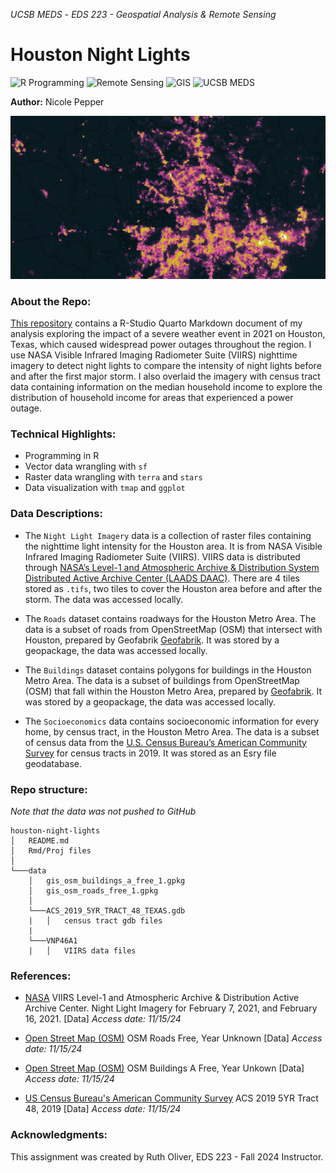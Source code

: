*UCSB MEDS* - *EDS 223 - Geospatial Analysis &amp; Remote Sensing*


# Houston Night Lights

![R Programming](https://img.shields.io/badge/R_Programming-cornflowerblue?style=for-the-badge&logo=R) ![Remote Sensing](https://img.shields.io/badge/Remote_Sensing-green?style=for-the-badge) ![GIS](https://img.shields.io/badge/GIS-purple?style=for-the-badge)  ![UCSB MEDS](https://img.shields.io/badge/UCSB%20MEDS-blue?style=for-the-badge) 

**Author:** Nicole Pepper

<div style="text-align: left;">
  <img src="houston-lights-map.png" alt="Image" width="900">

### About the Repo:

[This repository](https://github.com/nicolelpepper/aquaculture-habitat-suitability) contains a R-Studio Quarto Markdown document of my analysis exploring the impact of a severe weather event in 2021 on Houston, Texas, which caused widespread power outages throughout the region. I use NASA Visible Infrared Imaging Radiometer Suite (VIIRS) nighttime imagery to detect night lights to compare the intensity of night lights before and after the first major storm. I also overlaid the imagery with census tract data containing information on the median household income to explore the distribution of household income for areas that experienced a power outage.

### Technical Highlights:
- Programming in R
- Vector data wrangling with `sf`
- Raster data wrangling with `terra` and `stars`
- Data visualization with `tmap` and `ggplot`

### Data Descriptions:

- The `Night Light Imagery` data is a collection of raster files containing the nighttime light intensity for the Houston area. It is from NASA  Visible Infrared Imaging Radiometer Suite (VIIRS). VIIRS data is distributed through [NASA’s Level-1 and Atmospheric Archive & Distribution System Distributed Active Archive Center (LAADS DAAC)](https://ladsweb.modaps.eosdis.nasa.gov/). There are 4 tiles stored as `.tifs`, two tiles to cover the Houston area before and after the storm. The data was accessed locally.

- The `Roads` dataset contains roadways for the Houston Metro Area. The data is a subset of roads from OpenStreetMap (OSM) that intersect with Houston, prepared by Geofabrik [Geofabrik](https://download.geofabrik.de/). It was stored by a geopackage, the data was accessed locally.

- The `Buildings` dataset contains polygons for buildings in the Houston Metro Area. The data is a subset of buildings from OpenStreetMap (OSM) that fall within the Houston Metro Area, prepared by [Geofabrik](https://download.geofabrik.de/). It was stored by a geopackage, the data was accessed locally.

- The `Socioeconomics` data contains socioeconomic information for every home, by census tract, in the Houston Metro Area. The data is a subset of census data from the [U.S. Census Bureau’s American Community Survey](https://www.census.gov/programs-surveys/acs) for census tracts in 2019. It was stored as an Esry file geodatabase.

### Repo structure:
*Note that the data was not pushed to GitHub*

```
houston-night-lights
│   README.md
│   Rmd/Proj files    
│
└───data
    │   gis_osm_buildings_a_free_1.gpkg
    │   gis_osm_roads_free_1.gpkg
    │
    └───ACS_2019_5YR_TRACT_48_TEXAS.gdb
    |   │   census tract gdb files
    |
    └───VNP46A1
    |   │   VIIRS data files

```

### References:

- [NASA](https://planet.openstreetmap.org/) VIIRS Level-1 and Atmospheric Archive & Distribution Active Archive Center. Night Light Imagery for February 7, 2021, and February 16, 2021. [Data] *Access date: 11/15/24*

- [Open Street Map (OSM)](https://planet.openstreetmap.org/) OSM Roads Free, Year Unknown [Data] *Access date: 11/15/24*

- [Open Street Map (OSM)](https://planet.openstreetmap.org/) OSM Buildings A Free, Year Unkown [Data] *Access date: 11/15/24*


- [US Census Bureau's American Community Survey](https://www.census.gov/programs-surveys/acs) ACS 2019 5YR Tract 48, 2019 [Data] *Access date: 11/15/24*

### Acknowledgments:
This assignment was created by Ruth Oliver, EDS 223 - Fall 2024 Instructor.
